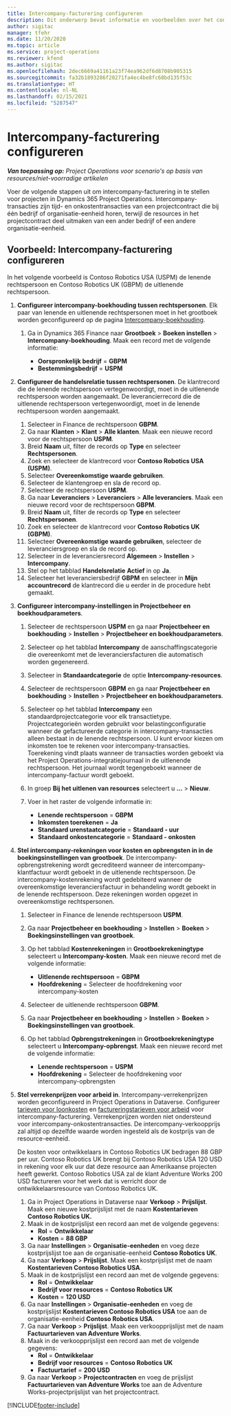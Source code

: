 ```yaml
---
title: Intercompany-facturering configureren
description: Dit onderwerp bevat informatie en voorbeelden over het configureren van intercompany-facturering voor projecten.
author: sigitac
manager: tfehr
ms.date: 11/20/2020
ms.topic: article
ms.service: project-operations
ms.reviewer: kfend
ms.author: sigitac
ms.openlocfilehash: 2dec6669a41161a23f74ea962df6d8708b905315
ms.sourcegitcommit: fa32b1893286f20271fa4ec4be8fc68bd135f53c
ms.translationtype: HT
ms.contentlocale: nl-NL
ms.lasthandoff: 02/15/2021
ms.locfileid: "5287547"
---
```

# <a name="configure-intercompany-invoicing"></a>Intercompany-facturering configureren

_**Van toepassing op:** Project Operations voor scenario's op basis van resources/niet-voorradige artikelen_

Voer de volgende stappen uit om intercompany-facturering in te stellen voor projecten in Dynamics 365 Project Operations. Intercompany-transacties zijn tijd- en onkostentransacties van een projectcontract die bij één bedrijf of organisatie-eenheid horen, terwijl de resources in het projectcontract deel uitmaken van een ander bedrijf of een andere organisatie-eenheid.

## <a name="example-configure-intercompany-invoicing"></a>Voorbeeld: Intercompany-facturering configureren

In het volgende voorbeeld is Contoso Robotics USA (USPM) de lenende rechtspersoon en Contoso Robotics UK (GBPM) de uitlenende rechtspersoon. 

1. **Configureer intercompany-boekhouding tussen rechtspersonen**. Elk paar van lenende en uitlenende rechtspersonen moet in het grootboek worden geconfigureerd op de pagina [Intercompany-boekhouding](https://docs.microsoft.com/dynamics365/finance/general-ledger/intercompany-accounting-setup).
    
    1. Ga in Dynamics 365 Finance naar **Grootboek** > **Boeken instellen** > **Intercompany-boekhouding**. Maak een record met de volgende informatie:

        - **Oorspronkelijk bedrijf** = **GBPM**
        - **Bestemmingsbedrijf** = **USPM**

2. **Configureer de handelsrelatie tussen rechtspersonen**. De klantrecord die de lenende rechtspersoon vertegenwoordigt, moet in de uitlenende rechtspersoon worden aangemaakt. De leverancierrecord die de uitlenende rechtspersoon vertegenwoordigt, moet in de lenende rechtspersoon worden aangemaakt.

     1. Selecteer in Finance de rechtspersoon **GBPM**.
     2. Ga naar **Klanten** > **Klant** > **Alle klanten**. Maak een nieuwe record voor de rechtspersoon **USPM**.
     3. Breid **Naam** uit, filter de records op **Type** en selecteer **Rechtspersonen**. 
     4. Zoek en selecteer de klantrecord voor **Contoso Robotics USA (USPM)**.
     5. Selecteer **Overeenkomstige waarde gebruiken**. 
     6. Selecteer de klantengroep en sla de record op.
     7. Selecteer de rechtspersoon **USPM**.
     8. Ga naar **Leveranciers** > **Leveranciers** > **Alle leveranciers**. Maak een nieuwe record voor de rechtspersoon **GBPM**.
     9. Breid **Naam** uit, filter de records op **Type** en selecteer **Rechtspersonen**. 
     10. Zoek en selecteer de klantrecord voor **Contoso Robotics UK (GBPM)**.
     11. Selecteer **Overeenkomstige waarde gebruiken**, selecteer de leveranciersgroep en sla de record op.
     12. Selecteer in de leveranciersrecord **Algemeen** > **Instellen** > **Intercompany**.
     13. Stel op het tabblad **Handelsrelatie** **Actief** in op **Ja**.
     14. Selecteer het leveranciersbedrijf **GBPM** en selecteer in **Mijn accountrecord** de klantrecord die u eerder in de procedure hebt gemaakt.

3. **Configureer intercompany-instellingen in Projectbeheer en boekhoudparameters**. 

    1. Selecteer de rechtspersoon **USPM** en ga naar **Projectbeheer en boekhouding** > **Instellen** > **Projectbeheer en boekhoudparameters**.
    2. Selecteer op het tabblad **Intercompany** de aanschaffingscategorie die overeenkomt met de leveranciersfacturen die automatisch worden gegenereerd.
    3. Selecteer in **Standaardcategorie** de optie **Intercompany-resources**.
    4. Selecteer de rechtspersoon **GBPM** en ga naar **Projectbeheer en boekhouding** > **Instellen** > **Projectbeheer en boekhoudparameters**.
    5. Selecteer op het tabblad **Intercompany** een standaardprojectcategorie voor elk transactietype. Projectcategorieën worden gebruikt voor belastingconfiguratie wanneer de gefactureerde categorie in intercompany-transacties alleen bestaat in de lenende rechtspersoon. U kunt ervoor kiezen om inkomsten toe te rekenen voor intercompany-transacties. Toerekening vindt plaats wanneer de transacties worden geboekt via het Project Operations-integratiejournaal in de uitlenende rechtspersoon. Het journaal wordt tegengeboekt wanneer de intercompany-factuur wordt geboekt.
    6. In groep **Bij het uitlenen van resources** selecteert u **...** > **Nieuw**. 
    7. Voer in het raster de volgende informatie in:

          - **Lenende rechtspersoon** = **GBPM**
          - **Inkomsten toerekenen** = **Ja**
          - **Standaard urenstaatcategorie** = **Standaard - uur**
          - **Standaard onkostencategorie** = **Standaard - onkosten**

4. **Stel intercompany-rekeningen voor kosten en opbrengsten in in de boekingsinstellingen van grootboek**. De intercompany-opbrengstrekening wordt gecrediteerd wanneer de intercompany-klantfactuur wordt geboekt in de uitlenende rechtspersoon. De intercompany-kostenrekening wordt gedebiteerd wanneer de overeenkomstige leveranciersfactuur in behandeling wordt geboekt in de lenende rechtspersoon. Deze rekeningen worden opgezet in overeenkomstige rechtspersonen. 
      
     1. Selecteer in Finance de lenende rechtspersoon **USPM**. 
     2. Ga naar **Projectbeheer en boekhouding** > **Instellen** > **Boeken** > **Boekingsinstellingen van grootboek**. 
     3. Op het tabblad **Kostenrekeningen** in **Grootboekrekeningtype** selecteert u **Intercompany-kosten**. Maak een nieuwe record met de volgende informatie:
      
        - **Uitlenende rechtspersoon** = **GBPM**
        - **Hoofdrekening** = Selecteer de hoofdrekening voor intercompany-kosten
        
     4. Selecteer de uitlenende rechtspersoon **GBPM**. 
     5. Ga naar **Projectbeheer en boekhouding** > **Instellen** > **Boeken** > **Boekingsinstellingen van grootboek**. 
     6. Op het tabblad **Opbrengstrekeningen** in **Grootboekrekeningtype** selecteert u **Intercompany-opbrengst**. Maak een nieuwe record met de volgende informatie:

        - **Lenende rechtspersoon** = **USPM**
        - **Hoofdrekening** = Selecteer de hoofdrekening voor intercompany-opbrengsten 

5. **Stel verrekenprijzen voor arbeid in**. Intercompany-verrekenprijzen worden geconfigureerd in Project Operations in Dataverse. Configureer [tarieven voor loonkosten](../pricing-costing/set-up-labor-cost-rate.md#transfer-pricing-and-costs-for-resources-outside-of-your-division-or-legal-entity) en [factureringstarieven voor arbeid](../pricing-costing/set-up-labor-bill-rate.md#transfer-pricing-or-set-up-bill-rates-for-resources-from-other-organizational-units-or-divisions) voor intercompany-facturering. Verrekenprijzen worden niet ondersteund voor intercompany-onkostentransacties. De intercompany-verkoopprijs zal altijd op dezelfde waarde worden ingesteld als de kostprijs van de resource-eenheid.

      De kosten voor ontwikkelaars in Contoso Robotics UK bedragen 88 GBP per uur. Contoso Robotics UK brengt bij Contoso Robotics USA 120 USD in rekening voor elk uur dat deze resource aan Amerikaanse projecten heeft gewerkt. Contoso Robotics USA zal de klant Adventure Works 200 USD factureren voor het werk dat is verricht door de ontwikkelaarsresource van Contoso Robotics UK.

      1. Ga in Project Operations in Dataverse naar **Verkoop** > **Prijslijst**. Maak een nieuwe kostprijslijst met de naam **Kostentarieven Contoso Robotics UK.** 
      2. Maak in de kostprijslijst een record aan met de volgende gegevens:
         - **Rol** = **Ontwikkelaar**
         - **Kosten** = **88 GBP**
      3. Ga naar **Instellingen** > **Organisatie-eenheden** en voeg deze kostprijslijst toe aan de organisatie-eenheid **Contoso Robotics UK**.
      4. Ga naar **Verkoop** > **Prijslijst**. Maak een kostprijslijst met de naam **Kostentarieven Contoso Robotics USA**. 
      5. Maak in de kostprijslijst een record aan met de volgende gegevens:
          - **Rol** = **Ontwikkelaar**
          - **Bedrijf voor resources** = **Contoso Robotics UK**
          - **Kosten** = **120 USD**
      6. Ga naar **Instellingen** > **Organisatie-eenheden** en voeg de kostprijslijst **Kostentarieven Contoso Robotics USA** toe aan de organisatie-eenheid **Contoso Robotics USA**.
      7. Ga naar **Verkoop** > **Prijslijst**. Maak een verkoopprijslijst met de naam **Factuurtarieven van Adventure Works**. 
      8. Maak in de verkoopprijslijst een record aan met de volgende gegevens:
          - **Rol** = **Ontwikkelaar**
          - **Bedrijf voor resources** = **Contoso Robotics UK**
          - **Factuurtarief** = **200 USD**
      9. Ga naar **Verkoop** > **Projectcontracten** en voeg de prijslijst **Factuurtarieven van Adventure Works** toe aan de Adventure Works-projectprijslijst van het projectcontract.


[!INCLUDE[footer-include](../includes/footer-banner.md)]